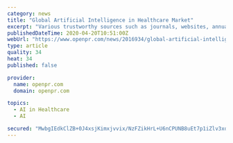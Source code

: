 ```yaml
---
category: news
title: "Global Artificial Intelligence in Healthcare Market"
excerpt: "Various trustworthy sources such as journals, websites, annual reports of the companies, and mergers are used for the gathering of data and information mentioned in this Global Artificial Intelligence in Healthcare Market report. Market analysis, market definition, currency and pricing, key developments and market categorization along with ..."
publishedDateTime: 2020-04-20T10:51:00Z
webUrl: "https://www.openpr.com/news/2016934/global-artificial-intelligence-in-healthcare-market-2020"
type: article
quality: 34
heat: 34
published: false

provider:
  name: openpr.com
  domain: openpr.com

topics:
  - AI in Healthcare
  - AI

secured: "MwbgIEdkClZB+0J4xsjKimxjvvix/NzFZikHrL+U6nCPUNB8uEt7p1iZlv3xdVeoIyJZpUQH04kPI+1kYIPoggGnB/banbw2Pt6KEWuSCRz03FR2wYhejV0IX46zCIRZe3JhqldVuc71KliaSJKCOhfCk3l0I0NpqpX0CbmaWHUpIRusvU3rqAsDzgW1xFVo/dXVu4bHy/9ttcc0k+tZG2/N0qWfgoMS8WFdkMKrsoArFDqwVp5gabiKTuRtI42EmH1uRhVvMrbRrwwFqtV2Qqrn1tvMLtRwgA5qnHVG1qJvuI0XPO9AHotOZtnozVN6knVBNsrPBYpEINzi7r1pMQvh3VBg+CIyXmAhHCQqpd0tNpNcCxpqugqh4SUXLK4F30ijt1Zzg/v2l/MHO/fk8IZnzLBI7HeLb1mMu6Jx3Nj88/6mclXwlS6Q328RtjNeJtJ6lj3ekRZnoNGt8kV8hRotu9XmL5RSjlUR7/W8Jvg=;JlUngIdXyUkKJMe7RlZofg=="
---
```


